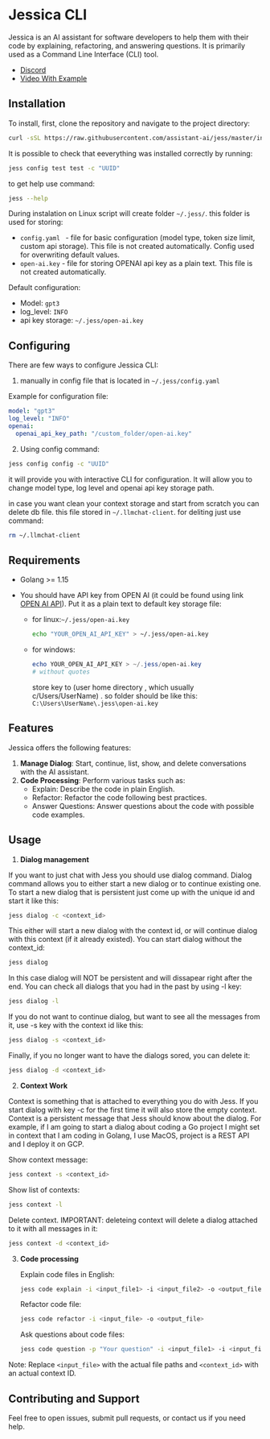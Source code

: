 # Jessica CLI

Jessica is an AI assistant for software developers to help them with their code by explaining, refactoring, and answering questions. It is primarily used as a Command Line Interface (CLI) tool.

* [Discord](https://discord.gg/7cUrMbcm)
* [Video With Example](https://youtu.be/j1ChHnMqmP4)

## Installation

To install, first, clone the repository and navigate to the project directory:

```bash
curl -sSL https://raw.githubusercontent.com/assistant-ai/jess/master/install.sh | bash
```

It is possible to check that eeverything was installed correctly by running:

```bash
jess config test test -c "UUID"
```

to get help use command:

```bash
jess --help
```



During instalation on Linux script will create folder `~/.jess/`. 
this folder is used for storing:
 - `config.yaml ` - file for basic configuration (model type, token size limit, custom api storage). This file is not created automatically. Config used for overwriting default values.
 - `open-ai.key` - file for storing OPENAI api key as a plain text. This file is not created automatically.

Default configuration: 
- Model: `gpt3`
- log_level: `INFO`
- api key storage: `~/.jess/open-ai.key`



## Configuring

There are few ways to configure Jessica CLI:
1. manually in config file that is located in `~/.jess/config.yaml`

Example for configuration file:

```yaml
model: "gpt3"
log_level: "INFO"
openai:
  openai_api_key_path: "/custom_folder/open-ai.key"
```

2. Using config command:

```bash
jess config config -c "UUID"
```
it will provide you with interactive CLI for configuration. 
It will allow you to change model type, log level and openai api key storage path.

in case you want clean your context storage and start from scratch you can delete db file. this file stored in `~/.llmchat-client`.
for deliting just use command:

```bash
rm ~/.llmchat-client
```

## Requirements

- Golang >= 1.15
- You should have API key from OPEN AI (it could be found using link [OPEN AI API](https://platform.openai.com/account/api-keys)). Put it as a plain text to default key storage file:

  - for linux:`~/.jess/open-ai.key` 
 
    ```bash
    echo "YOUR_OPEN_AI_API_KEY" > ~/.jess/open-ai.key
    ```
  - for windows: 
    ```powershell
    echo YOUR_OPEN_AI_API_KEY > ~/.jess/open-ai.key 
    # without quotes
    ```
     store key to (user home directory , which usually c/Users/UserName) . so folder should be like this: `C:\Users\UserName\.jess\open-ai.key`


## Features

Jessica offers the following features:

1. **Manage Dialog**: Start, continue, list, show, and delete conversations with the AI assistant.
2. **Code Processing**: Perform various tasks such as:
   - Explain: Describe the code in plain English.
   - Refactor: Refactor the code following best practices.
   - Answer Questions: Answer questions about the code with possible code examples.

## Usage

1. **Dialog management**

If you want to just chat with Jess you should use dialog command. Dialog command allows you to either start a new dialog or to continue existing one. To start a new dialog that is persistent just come up with the unique id and start it like this:

   ```bash
   jess dialog -c <context_id>
   ```

This either will start a new dialog with the context id, or will continue dialog with this context (if it already existed). You can start dialog without the context_id:

   ```bash
   jess dialog
   ```

In this case dialog will NOT be persistent and will dissapear right after the end. You can check all dialogs that you had in the past by using -l key:

   ```bash
   jess dialog -l
   ```
If you do not want to continue dialog, but want to see all the messages from it, use -s key with the context id like this:

   ```bash
   jess dialog -s <context_id>
   ```

Finally, if you no longer want to have the dialogs sored, you can delete it:

   ```bash
   jess dialog -d <context_id>
   ```

2. **Context Work**

Context is something that is attached to everything you do with Jess. If you start dialog with key -c for the first time it will also store the empty context. Context is a persistent message that Jess should know about the dialog. For example, if I am going to start a dialog about coding a Go project I might set in context that I am coding in Golang, I use MacOS, project is a REST API and I deploy it on GCP.

Show context message:

   ```bash
   jess context -s <context_id>
   ```

Show list of contexts:

   ```bash
   jess context -l
   ```

Delete context. IMPORTANT: deleteing context will delete a dialog attached to it with all messages in it:

   ```bash
   jess context -d <context_id>
   ```

3. **Code processing**

   Explain code files in English:
   ```bash
   jess code explain -i <input_file1> -i <input_file2> -o <output_file>
   ```

   Refactor code file:
   ```bash
   jess code refactor -i <input_file> -o <output_file>
   ```

   Ask questions about code files:
   ```bash
   jess code question -p "Your question" -i <input_file1> -i <input_file2> -o <output_file>
   ```

Note: Replace `<input_file>` with the actual file paths and `<context_id>` with an actual context ID.

## Contributing and Support

Feel free to open issues, submit pull requests, or contact us if you need help.
